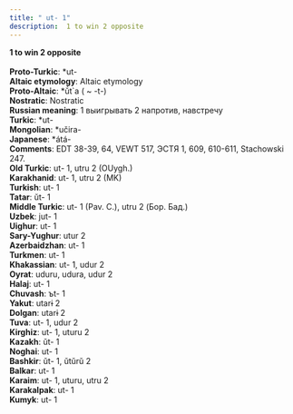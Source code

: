 ```yaml
---
title: " ut- 1"
description:  1 to win 2 opposite
---
```

<strong> 1 to win 2 opposite</strong><br><br>
<strong>Proto-Turkic</strong>:  *ut-<br>
<strong>Altaic etymology</strong>:  Altaic etymology<br>
<strong> Proto-Altaic</strong>:  *ŭ́t`a ( ~ -t-)<br>
<strong>Nostratic</strong>:  Nostratic<br>
<strong>Russian meaning</strong>:  1 выигрывать 2 напротив, навстречу<br>
<strong>Turkic</strong>:  *ut-<br>
<strong>Mongolian</strong>:  *učira-<br>
<strong>Japanese</strong>:  *átá-<br>
<strong>Comments</strong>:  EDT 38-39, 64, VEWT 517, ЭСТЯ 1, 609, 610-611, Stachowski 247.<br>
<strong>Old Turkic</strong>:  ut- 1, utru 2 (OUygh.)<br>
<strong>Karakhanid</strong>:  ut- 1, utru 2 (MK)<br>
<strong>Turkish</strong>:  ut- 1<br>
<strong>Tatar</strong>:  ŭt- 1<br>
<strong>Middle Turkic</strong>:  ut- 1 (Pav. C.), utru 2 (Бор. Бад.)<br>
<strong>Uzbek</strong>:  jut- 1<br>
<strong>Uighur</strong>:  ut- 1<br>
<strong>Sary-Yughur</strong>:  utur 2<br>
<strong>Azerbaidzhan</strong>:  ut- 1<br>
<strong>Turkmen</strong>:  ut- 1<br>
<strong>Khakassian</strong>:  ut- 1, udur 2<br>
<strong>Oyrat</strong>:  uduru, udura, udur 2<br>
<strong>Halaj</strong>:  ut- 1<br>
<strong>Chuvash</strong>:  ъt- 1<br>
<strong>Yakut</strong>:  utarɨ 2<br>
<strong>Dolgan</strong>:  utarɨ 2<br>
<strong>Tuva</strong>:  ut- 1, udur 2<br>
<strong>Kirghiz</strong>:  ut- 1, uturu 2<br>
<strong>Kazakh</strong>:  ŭt- 1<br>
<strong>Noghai</strong>:  ut- 1<br>
<strong>Bashkir</strong>:  ŭt- 1, ŭtŭrŭ 2<br>
<strong>Balkar</strong>:  ut- 1<br>
<strong>Karaim</strong>:  ut- 1, uturu, utru 2<br>
<strong>Karakalpak</strong>:  ut- 1<br>
<strong>Kumyk</strong>:  ut- 1<br>


